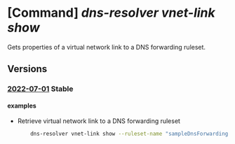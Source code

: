 # [Command] _dns-resolver vnet-link show_

Gets properties of a virtual network link to a DNS forwarding ruleset.

## Versions

### [2022-07-01](/Resources/mgmt-plane/L3N1YnNjcmlwdGlvbnMve30vcmVzb3VyY2Vncm91cHMve30vcHJvdmlkZXJzL21pY3Jvc29mdC5uZXR3b3JrL2Ruc2ZvcndhcmRpbmdydWxlc2V0cy97fS92aXJ0dWFsbmV0d29ya2xpbmtzL3t9/2022-07-01.xml) **Stable**

<!-- mgmt-plane /subscriptions/{}/resourcegroups/{}/providers/microsoft.network/dnsforwardingrulesets/{}/virtualnetworklinks/{} 2022-07-01 -->

#### examples

- Retrieve virtual network link to a DNS forwarding ruleset
    ```bash
        dns-resolver vnet-link show --ruleset-name "sampleDnsForwardingRuleset" --resource-group "sampleResourceGroup" --name "sampleVirtualNetworkLink"
    ```
